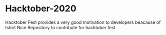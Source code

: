 # Hacktober-2020

Hacktober Fest provides a very good motivation to developers
beacause of tshirt
Nice Repository to contribute for hacktober fest

